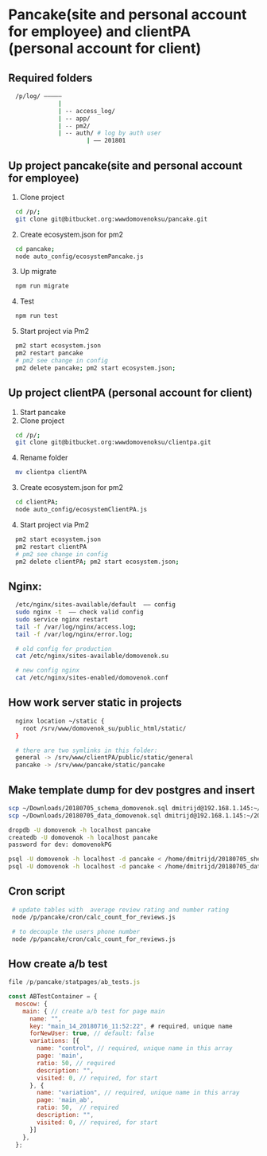 # Pancake(site and personal account for employee) and clientPA (personal account for client)

## Required folders
```sh
  /p/log/ –––––
              |
              | -- access_log/
              | -- app/
              | -- pm2/
              | -- auth/ # log by auth user
                      | –– 201801
```


## Up project pancake(site and personal account for employee)
1. Clone project
```sh
  cd /p/;
  git clone git@bitbucket.org:wwwdomovenoksu/pancake.git
```
2. Create ecosystem.json for pm2
```sh
  cd pancake;
  node auto_config/ecosystemPancake.js
```
3. Up migrate
```sh
  npm run migrate
```
4. Test
```sh
  npm run test
```
5. Start project via Pm2
```sh
  pm2 start ecosystem.json
  pm2 restart pancake
  # pm2 see change in config
  pm2 delete pancake; pm2 start ecosystem.json;
```


## Up project clientPA (personal account for client)
1. Start pancake
2. Clone project
```sh
  cd /p/;
  git clone git@bitbucket.org:wwwdomovenoksu/clientpa.git
```
4. Rename folder
```sh
  mv clientpa clientPA
```
3. Create ecosystem.json for pm2
```sh
  cd clientPA;
  node auto_config/ecosystemClientPA.js
```
4. Start project via Pm2
```sh
  pm2 start ecosystem.json
  pm2 restart clientPA
  # pm2 see change in config
  pm2 delete clientPA; pm2 start ecosystem.json;
```


## Nginx:
```sh
  /etc/nginx/sites-available/default  –– config
  sudo nginx -t  –– check valid config
  sudo service nginx restart
  tail -f /var/log/nginx/access.log;
  tail -f /var/log/nginx/error.log;

  # old config for production
  cat /etc/nginx/sites-available/domovenok.su

  # new config nginx
  cat /etc/nginx/sites-enabled/domovenok.conf
```


## How work server static in projects
```sh
  nginx location ~/static {
    root /srv/www/domovenok_su/public_html/static/
  }

  # there are two symlinks in this folder:
  general -> /srv/www/clientPA/public/static/general
  pancake -> /srv/www/pancake/static/pancake

```

## Make template dump for dev postgres and insert
```sh
scp ~/Downloads/20180705_schema_domovenok.sql dmitrijd@192.168.1.145:~/20180705_schema_domovenok.sql;
scp ~/Downloads/20180705_data_domovenok.sql dmitrijd@192.168.1.145:~/20180705_data_domovenok.sql;

dropdb -U domovenok -h localhost pancake
createdb -U domovenok -h localhost pancake
password for dev: domovenokPG

psql -U domovenok -h localhost -d pancake < /home/dmitrijd/20180705_shema_domovenok.sql
psql -U domovenok -h localhost -d pancake < /home/dmitrijd/20180705_data_domovenok.sql
```

## Cron script
```sh
 # update tables with  average review rating and number rating
 node /p/pancake/cron/calc_count_for_reviews.js

 # to decouple the users phone number
 node /p/pancake/cron/calc_count_for_reviews.js
```

## How create a/b test
```js
file /p/pancake/statpages/ab_tests.js

const ABTestContainer = {
  moscow: {
    main: { // create a/b test for page main
      name: "",
      key: "main_14_20180716_11:52:22", # required, unique name
      forNewUser: true, // default: false
      variations: [{
        name: "control", // required, unique name in this array
        page: 'main',
        ratio: 50, // required
        description: "",
        visited: 0, // required, for start
      }, {
        name: "variation", // required, unique name in this array
        page: 'main_ab',
        ratio: 50,  // required
        description: "",
        visited: 0, // required, for start
      }]
    },
  };
```